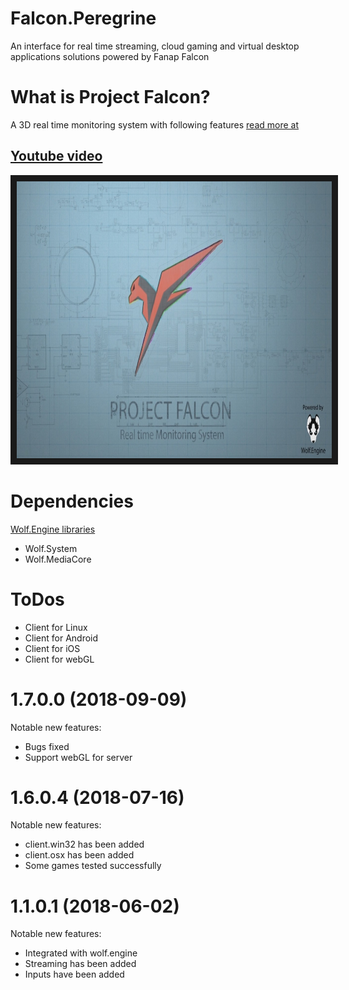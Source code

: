 # Falcon.Peregrine
An interface for real time streaming, cloud gaming and virtual desktop applications solutions powered by Fanap Falcon 

# What is Project Falcon?
A 3D real time monitoring system with following features [read more at](https://www.linkedin.com/pulse/journey-project-falcon-pooya-eimandar/)

<a href="https://www.youtube.com/watch?v=ygpz35ddZ_4" target="_blank"><h2>Youtube video</h2></a>
<a href="https://www.youtube.com/watch?v=ygpz35ddZ_4" target="_blank"><img src="https://github.com/FanapSoft/Falcon.Peregrine/blob/master/Falcon.jpg" width="800" height="443" border="10" /></a>

# Dependencies 
[Wolf.Engine libraries](https://github.com/WolfSource/Wolf.Engine)
- Wolf.System 
- Wolf.MediaCore 

# ToDos
- Client for Linux
- Client for Android
- Client for iOS
- Client for webGL

# 1.7.0.0 (2018-09-09)
Notable new features:
- Bugs fixed
- Support webGL for server

# 1.6.0.4 (2018-07-16)
Notable new features:
- client.win32 has been added
- client.osx has been added
- Some games tested successfully

# 1.1.0.1 (2018-06-02)
Notable new features:
- Integrated with wolf.engine
- Streaming has been added
- Inputs have been added

